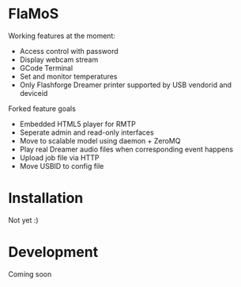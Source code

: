 # FlaMoS

Working features at the moment:
 - Access control with password
 - Display webcam stream
 - GCode Terminal
 - Set and monitor temperatures
 - Only Flashforge Dreamer printer supported by USB vendorid and deviceid

Forked feature goals
 - Embedded HTML5 player for RMTP
 - Seperate admin and read-only interfaces
 - Move to scalable model using daemon + ZeroMQ
 - Play real Dreamer audio files when corresponding event happens
 - Upload job file via HTTP
 - Move USBID to config file
 

# Installation

Not yet :)

# Development

Coming soon
